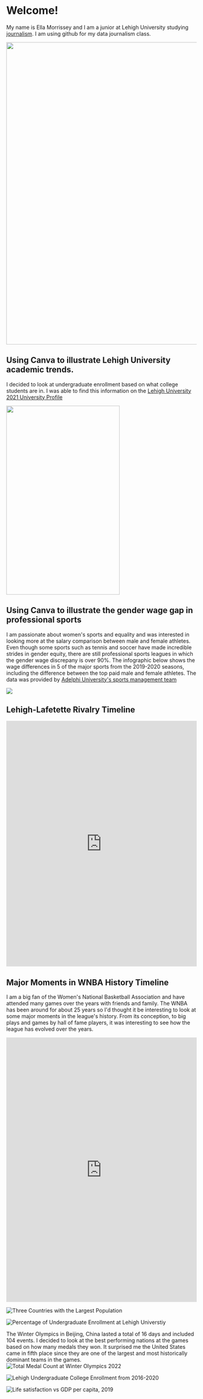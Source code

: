 #  Welcome!
My name is Ella Morrissey and I am a junior at Lehigh University studying [journalism](https://thebrownandwhite.com/). I am using github for my data journalism class.

<img src="https://github.com/ellamorrissey/ellamorrissey.github.io/blob/main/IMG_0031.JPG?raw=true" width="600" height="800" />

## Using Canva to illustrate Lehigh University academic trends. 

I decided to look at undergraduate enrollment based on what college students are in. I was able to find this information on the [Lehigh University 2021 University Profile](https://oirsa.lehigh.edu/sites/oirsa.lehigh.edu/files/LUprofile_2021.pdf)

<img src="https://github.com/ellamorrissey/ellamorrissey.github.io/blob/main/Lehigh%20Fall%202021%20(3).png?raw=true" width="300" height="500" />

## Using Canva to illustrate the gender wage gap in professional sports
I am passionate about women's sports and equality and was interested in looking more at the salary comparison between male and female athletes. Even though some sports such as tennis and soccer have made incredible strides in gender equity, there are still professional sports leagues in which the gender wage discrepany is over 90%. The infographic below shows the wage differences in 5 of the major sports from the 2019-2020 seasons, including the difference between the top paid male and female athletes. The data was provided by [Adelphi University's sports management team](https://online.adelphi.edu/articles/male-female-sports-salary/)

<img src="https://github.com/ellamorrissey/ellamorrissey.github.io/blob/main/Gender%20wage%20gap%20in%20sports%20(2).png?raw=true" />

## Lehigh-Lafetette Rivalry Timeline

<iframe src='https://cdn.knightlab.com/libs/timeline3/latest/embed/index.html?source=14Z6xEs2ANIulGF1zlxt7e9JYRH45FqfYfSi-Q7_ietg&font=Default&lang=en&initial_zoom=2&height=650' width='100%' height='650' webkitallowfullscreen mozallowfullscreen allowfullscreen frameborder='0'></iframe>

## Major Moments in WNBA History Timeline
I am a big fan of the Women's National Basketball Association and have attended many games over the years with friends and family. The WNBA has been around for about 25 years so I'd thought it be interesting to look at some major moments in the league's history. From its conception, to big plays and games by hall of fame players, it was interesting to see how the league has evolved over the years. 
<iframe src='https://cdn.knightlab.com/libs/timeline3/latest/embed/index.html?source=1VZ_GWK10NdFnOgTcVmebcUhnQXgiNEkU6jOwuQ0wtgU&font=Default&lang=en&initial_zoom=2&height=650' width='100%' height='700' webkitallowfullscreen mozallowfullscreen allowfullscreen frameborder='0'></iframe>

![Three Countries with the Largest Population](https://github.com/ellamorrissey/ellamorrissey.github.io/blob/main/Three_Countries_with_the_Largest_Population_China_India_U.S._chartbuilder.png?raw=true)

![Percentage of Undergraduate Enrollment at Lehigh Universtiy](https://github.com/ellamorrissey/ellamorrissey.github.io/blob/main/Percentage_of_Undergraduate_Enrollment_at_Lehigh_University_Percent_of_Undergraduate_Enrollment_chartbuilder.png?raw=true)

The Winter Olympics in Beijing, China lasted a total of 16 days and included 104 events. I decided to look at the best performing nations at the games based on how many medals they won. It surprised me the United States came in fifth place since they are one of the largest and most historically dominant teams in the games. 
![Total Medal Count at Winter Olympics 2022](https://github.com/ellamorrissey/ellamorrissey.github.io/blob/main/Top_5_Performing_Nations_at_the_Winter_Olympics_2022_Total_Medals_Won_in_Winter_Olympics_2022_chartbuilder%20(1).png?raw=true)

![Lehigh Undergraduate College Enrollment from 2016-2020](https://github.com/ellamorrissey/ellamorrissey.github.io/blob/main/Lehigh_college_enrollment_from_2016-2020_Arts_and_Sciences_Business_Engineering_chartbuilder.png?raw=true)

![Life satisfaction vs GDP per capita, 2019](https://github.com/ellamorrissey/ellamorrissey.github.io/blob/main/_2019_Life_Satisfaction_and_GDP_per_capita_relationship_among_countries_Life_satisfaction_in_Cantril_Ladder_(World_Happiness_Report_2019)_chartbuilder.png?raw=true)
